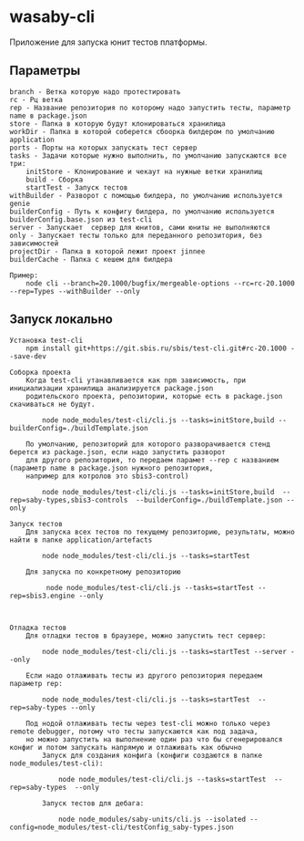 # wasaby-cli
Приложение для запуска юнит тестов платформы. 

## Параметры
    branch - Ветка которую надо протестировать
    rc - Рц ветка 
    rep - Название репозитория по которому надо запустить тесты, параметр name в package.json  
    store - Папка в которую будут клонироваться хранилища
    workDir - Папка в которой соберется сбоорка билдером по умолчанию application
    ports - Порты на которых запускать тест сервер  
    tasks - Задачи которые нужно выполнить, по умолчанию запускаются все три:    
        initStore - Клонирование и чекаут на нужные ветки хранилищ
        build - Сборка 
        startTest - Запуск тестов
    withBuilder - Разворот с помощью билдера, по умолчанию используется genie
    builderConfig - Путь к конфигу билдера, по умолчанию используется builderConfig.base.json из test-cli
    server - Запускает  сервер для юнитов, сами юниты не выполняются   
    only - Запускает тесты только для переданного репозитория, без зависимостей
    projectDir - Папка в которой лежит проект jinnee   
    builderCache - Папка с кешем для билдера
          
    Пример:
        node cli --branch=20.1000/bugfix/mergeable-options --rc=rc-20.1000 --rep=Types --withBuilder --only

## Запуск локально
    Установка test-cli 
        npm install git+https://git.sbis.ru/sbis/test-cli.git#rc-20.1000 --save-dev
        
    Соборка проекта
        Когда test-cli утанавливается как npm зависимость, при инициализации хранилища анализируется package.json 
        родительского проекта, репозитории, которые есть в package.json скачиваться не будут.      
        
            node node_modules/test-cli/cli.js --tasks=initStore,build --builderConfig=./buildTemplate.json
        
        По умолчанию, репозиторий для которого разворачивается стенд берется из package.json, если надо запустить разворот 
        для другого репозитория, то передаем парамет --rep с названием (параметр name в package.json нужного репозитория, 
        например для котролов это sbis3-control) 
        
            node node_modules/test-cli/cli.js --tasks=initStore,build  --rep=saby-types,sbis3-controls  --builderConfig=./buildTemplate.json --only
        
    Запуск тестов
        Для запуска всех тестов по текущему репозиторию, результаты, можно найти в папке application/artefacts
                
            node node_modules/test-cli/cli.js --tasks=startTest
    
        Для запуска по конкретному репозиторию 
        
             node node_modules/test-cli/cli.js --tasks=startTest --rep=sbis3.engine --only
         
         
        
    Отладка тестов
        Для отладки тестов в браузере, можно запустить тест сервер: 
        
            node node_modules/test-cli/cli.js --tasks=startTest --server --only 
        
        Если надо отлаживать тесты из другого репозитория передаем параметр rep:
        
            node node_modules/test-cli/cli.js --tasks=startTest  --rep=saby-types --only
        
        Под нодой отлаживать тесты через test-cli можно только через remote debugger, потому что тесты запускаются как под задача,
        но можно запустить на выполнение один раз что бы сгенерировался конфиг и потом запускать напрямую и отлаживать как обычно
            Запуск для создания конфига (конфиги создаются в папке node_modules/test-cli):    
        
                node node_modules/test-cli/cli.js --tasks=startTest  --rep=saby-types  --only
        
            Запуск тестов для дебага:
        
                node node_modules/saby-units/cli.js --isolated --config=node_modules/test-cli/testConfig_saby-types.json
